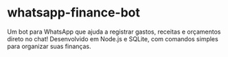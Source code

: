 # whatsapp-finance-bot
Um bot para WhatsApp que ajuda a registrar gastos, receitas e orçamentos direto no chat! Desenvolvido em Node.js e SQLite, com comandos simples para organizar suas finanças.
